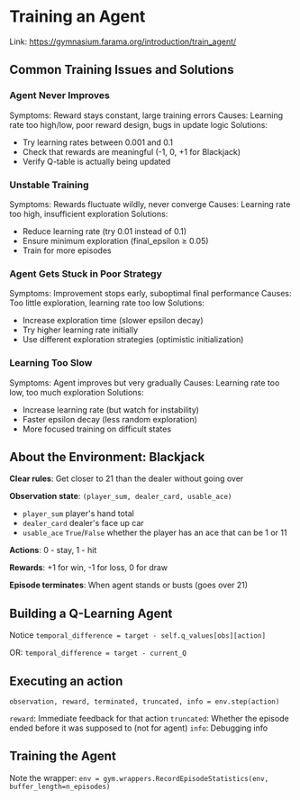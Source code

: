 # Training an Agent

Link: https://gymnasium.farama.org/introduction/train_agent/


## Common Training Issues and Solutions

### Agent Never Improves

Symptoms: Reward stays constant, large training errors Causes: Learning rate too high/low, poor reward design, bugs in update logic Solutions:

 - Try learning rates between 0.001 and 0.1
 - Check that rewards are meaningful (-1, 0, +1 for Blackjack)
 - Verify Q-table is actually being updated

### Unstable Training

Symptoms: Rewards fluctuate wildly, never converge Causes: Learning rate too high, insufficient exploration Solutions:

 - Reduce learning rate (try 0.01 instead of 0.1)
 - Ensure minimum exploration (final_epsilon ≥ 0.05)
 - Train for more episodes

### Agent Gets Stuck in Poor Strategy

Symptoms: Improvement stops early, suboptimal final performance Causes: Too little exploration, learning rate too low Solutions:

 - Increase exploration time (slower epsilon decay)
 - Try higher learning rate initially
 - Use different exploration strategies (optimistic initialization)

### Learning Too Slow

Symptoms: Agent improves but very gradually Causes: Learning rate too low, too much exploration Solutions:

 - Increase learning rate (but watch for instability)
 - Faster epsilon decay (less random exploration)
 - More focused training on difficult states


## About the Environment: Blackjack

**Clear rules**: Get closer to 21 than the dealer without going over

**Observation state**: `(player_sum, dealer_card, usable_ace)`
 - `player_sum` player's hand total
 - `dealer_card` dealer's face up car
 - `usable_ace` `True`/`False` whether the player has an ace that can be 1 or 11

**Actions**: 0 - stay, 1 - hit

**Rewards**: +1 for win, -1 for loss, 0 for draw

**Episode terminates**: When agent stands or busts (goes over 21)


## Building a Q-Learning Agent

Notice `temporal_difference = target - self.q_values[obs][action]`

OR: `temporal_difference = target - current_Q`

## Executing an action

```
observation, reward, terminated, truncated, info = env.step(action)
```

`reward`: Immediate feedback for that action
`truncated`: Whether the episode ended before it was supposed to (not for agent)
`info`: Debugging info


## Training the Agent

Note the wrapper: `env = gym.wrappers.RecordEpisodeStatistics(env, buffer_length=n_episodes)`